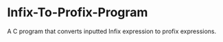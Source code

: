 # Infix-To-Profix-Program
A C program that converts inputted Infix expression to profix expressions.

